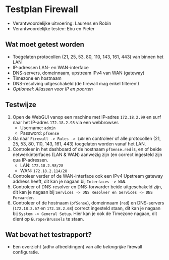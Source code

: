 # Testplan Firewall

* Verantwoordelijke uitvoering: Laurens en Robin
* Verantwoordelijke testen: Ebu en Pieter

## Wat moet getest worden

- Toegelaten protocollen (21, 25, 53, 80, 110, 143, 161, 443) van binnen het LAN
- IP-adressen LAN- en WAN-interface
- DNS-servers, domeinnaam, upstream IPv4 van WAN (gateway)
- Timezone en hostnaam
- DNS-resolving uitgeschakeld (de firewall mag enkel filteren!)
- *Optioneel: Aliassen voor IP en poorten*

## Testwijze

1. Open de WebGUI vanop een machine met IP-adres `172.18.2.99` en surf naar het IP-adres `172.18.2.98` via een webbrowser.
    - Username: `admin`
    - Password: `pfsense`
2. Ga naar `Firewall -> Rules -> LAN` en controleer of alle protocollen (21, 25, 53, 80, 110, 143, 161, 443) toegelaten worden vanaf het LAN.
3. Controleer in het dashboard of de hostnaam `pfSense.red` is, en of beide netwerkinterfaces (LAN & WAN) aanwezig zijn (en correct ingesteld zijn qua IP-adressen. 
    - LAN: `172.18.2.98/28`
    - WAN: `172.18.2.114/28`
4. Controleer verder of de WAN-interface ook een IPv4 Upstream gateway address heeft, dit kan je nagaan bij `Interfaces -> WAN`.
5. Controleer of DNS-resolver en DNS-forwarder beide uitgeschakeld zijn, dit kan je nagaan bij `Services -> DNS Resolver en Services -> DNS Forwarder`.
6. Controleer of de hostnaam (`pfSense`), domeinnaam (`red`) en DNS-servers (`172.18.2.67` en `172.18.2.68`) correct ingesteld staan, dit kan je nagaan bij `System -> General Setup`. Hier kan je ook de Timezone nagaan, dit dient op `Europe/Brussels` te staan.


## Wat bevat het testrapport?

- Een overzicht (adhv afbeeldingen) van alle *belangrijke* firewall configuratie.
